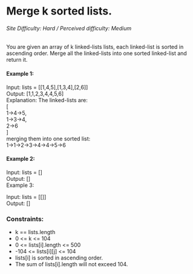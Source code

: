 # Merge k sorted lists.
###### Site Difficulty: Hard / Perceived difficulty: Medium
You are given an array of k linked-lists lists, each linked-list is sorted in ascending order.
Merge all the linked-lists into one sorted linked-list and return it.



#### Example 1:

Input: lists = [[1,4,5],[1,3,4],[2,6]]\
Output: [1,1,2,3,4,4,5,6]\
Explanation: The linked-lists are:\
[\
1->4->5,\
1->3->4,\
2->6\
]\
merging them into one sorted list:\
1->1->2->3->4->4->5->6
#### Example 2:

Input: lists = []\
Output: []\
Example 3:

Input: lists = [[]]\
Output: []


### Constraints:
- k == lists.length
- 0 <= k <= 104
- 0 <= lists[i].length <= 500
- -104 <= lists[i][j] <= 104
- lists[i] is sorted in ascending order.
- The sum of lists[i].length will not exceed 104.